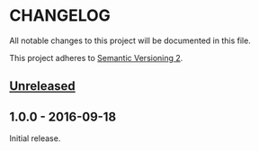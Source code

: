 # CHANGELOG
All notable changes to this project will be documented in this file.

This project adheres to [Semantic Versioning 2](http://semver.org/).

## [Unreleased]


## 1.0.0 - 2016-09-18
Initial release.


[Unreleased]: https://github.com/nijens/range/compare/v1.0.0...HEAD

